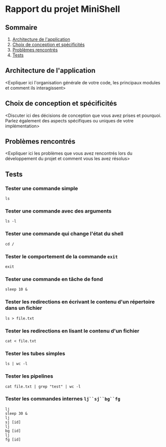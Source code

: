 # Rapport du projet MiniShell

## Sommaire

1. [Architecture de l'application](#architecture-de-lapplication)
2. [Choix de conception et spécificités](#choix-de-conception-et-specificités)
3. [Problèmes rencontrés](#problemes-rencontres)
4. [Tests](#tests)

## Architecture de l'application

<Expliquer ici l'organisation générale de votre code, les principaux modules et comment ils interagissent>

## Choix de conception et spécificités

<Discuter ici des décisions de conception que vous avez prises et pourquoi. Parlez également des aspects spécifiques ou uniques de votre implémentation>

## Problèmes rencontrés

<Expliquer ici les problèmes que vous avez rencontrés lors du développement du projet et comment vous les avez résolus>

## Tests

### Tester une commande simple

```
ls
```

### Tester une commande avec des arguments

```
ls -l
```

### Tester une commande qui change l'état du shell

```
cd /
```

### Tester le comportement de la commande `exit`

```
exit
```

### Tester une commande en tâche de fond

```
sleep 10 &
```

### Tester les redirections en écrivant le contenu d'un répertoire dans un fichier

```
ls > file.txt
```

### Tester les redirections en lisant le contenu d'un fichier

```
cat < file.txt
```

### Tester les tubes simples

```
ls | wc -l
```

### Tester les pipelines

```
cat file.txt | grep "test" | wc -l
```

### Tester les commandes internes `lj``sj``bg``fg`

```
lj
sleep 30 &
lj
sj [id]
lj
bg [id]
lj
fg [id]
```